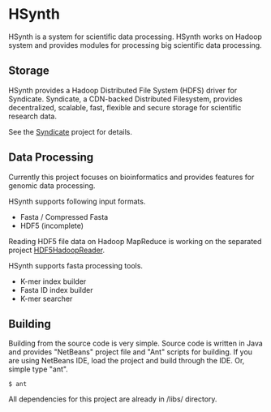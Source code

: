 HSynth
======

HSynth is a system for scientific data processing. HSynth works on Hadoop system and provides modules for processing big scientific data processing.

Storage
-------

HSynth provides a Hadoop Distributed File System (HDFS) driver for Syndicate. Syndicate, a CDN-backed Distributed Filesystem, provides decentralized, scalable, fast, flexible and secure storage for scientific research data.

See the [Syndicate](https://github.com/jcnelson/syndicate) project for details.

Data Processing
---------------

Currently this project focuses on bioinformatics and provides features for genomic data processing.

HSynth supports following input formats.
* Fasta / Compressed Fasta
* HDF5 (incomplete)

Reading HDF5 file data on Hadoop MapReduce is working on the separated project [HDF5HadoopReader](https://github.com/iychoi/HDF5HadoopReader).

HSynth supports fasta processing tools.
* K-mer index builder
* Fasta ID index builder
* K-mer searcher

Building
--------

Building from the source code is very simple. Source code is written in Java and provides "NetBeans" project file and "Ant" scripts for building. If you are using NetBeans IDE, load the project and build through the IDE. Or, simple type "ant".

```
$ ant
```

All dependencies for this project are already in /libs/ directory.


